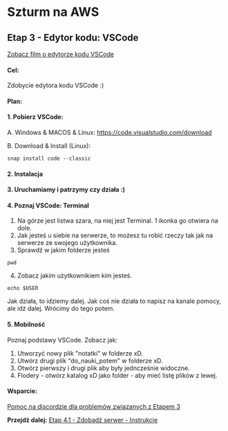 # Szturm na AWS 

## Etap 3 - Edytor kodu: VSCode

[Zobacz film o edytorze kodu VSCode](http://bityl.pl/RwrVO)


#### Cel:
Zdobycie edytora kodu VSCode :)

#### Plan:

#### 1. Pobierz VSCode:

A. Windows & MACOS & Linux:
https://code.visualstudio.com/download

B. Download & Install (Linux):
```
snap install code --classic
```
#### 2. Instalacja

#### 3. Uruchamiamy i patrzymy czy działa :)

#### 4. Poznaj VSCode: Terminal

1. Na górze jest listwa szara, na niej jest Terminal. 1 ikonka go otwiera na dole.
2. Jak jesteś u siebie na serwerze, to możesz tu robić rzeczy tak jak na serwerze ze swojego użytkownika.
3. Sprawdź w jakim folderze jesteś
```
pwd
```
4. Zobacz jakim użytkownikiem kim jesteś.
```
echo $USER
```
Jak działa, to idziemy dalej. Jak coś nie działa to napisz na kanale pomocy, ale idź dalej. Wrócimy do tego potem.

#### 5. Mobilność
Poznaj podstawy VSCode. Zobacz jak:
1. Utworzyć nowy plik "notatki" w folderze xD.
2. Utwórz drugi plik "do_nauki_potem" w folderze xD.
3. Otwórz pierwszy i drugi plik aby były jedncześnie widoczne.
4. Flodery - otwórz katalog xD jako folder - aby mieć listę plików z lewej.


#### Wsparcie:
[Pomoc na discordzie dla problemów związanych z Etapem 3](https://discord.gg/4aXe72bg4h)




**Przejdź dalej:** [Etap 4.1 - Zdobądź serwer - Instrukcje](http://bityl.pl/jNbnY)
